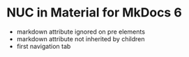 NUC in Material for MkDocs 6
============================

-   markdown attribute ignored on pre elements
-   markdown attribute not inherited by children
-   first navigation tab